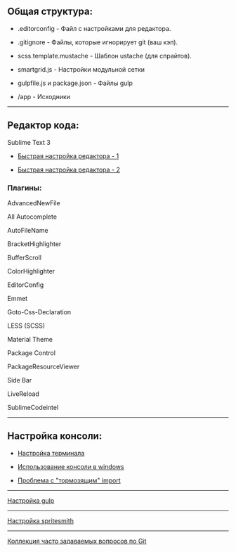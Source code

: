 ## Общая структура:

* .editorconfig - Файл с настройками для редактора.

* .gitignore - Файлы, которые игнорирует git (ваш кэп).

* scss.template.mustache - Шаблон ustache (для спрайтов).

* smartgrid.js - Настройки модульной сетки

* gulpfile.js и package.json - Файлы gulp

* /app - Исходники

---

## Редактор кода:

Sublime Text 3

* [Быстрая настройка редактора - 1](http://webdesign-master.ru/blog/tools/2017-03-13-sublime-text-3-setup.html)

* [Быстрая настройка редактора - 2](http://webdesign-master.ru/blog/tools/525.html)


### Плагины:

AdvancedNewFile

All Autocomplete

AutoFileName

BracketHighlighter

BufferScroll

ColorHighlighter

EditorConfig

Emmet

Goto-Css-Declaration

LESS (SCSS)

Material Theme

Package Control

PackageResourceViewer

Side Bar

LiveReload

SublimeCodeintel

---

## Настройка консоли:

* [Настройка терминала](https://isqua.ru/blog/2016/11/05/nastroika-tierminala-cmder-v-windows/)

* [Использование консоли в windows](http://nicothin.pro/page/console-windows)

* [Проблема с "тормозящим" import](https://toster.ru/q/254543)


---

[Настройка gulp](http://webdesign-master.ru/blog/tools/2016-03-09-gulp-beginners.html)

---

[Настройка spritesmith](https://toster.ru/q/291552)

---

[Коллекция часто задаваемых вопросов по Git](http://firstaidgit.ru/#/)
